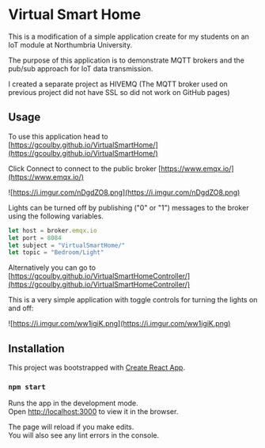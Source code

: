 # Virtual Smart Home



This is a modification of a simple application create for my students on an IoT module at Northumbria University.

The purpose of this application is to demonstrate MQTT brokers and the pub/sub approach for IoT data transmission.

I created a separate project as HIVEMQ (The MQTT broker used on previous project did not have SSL so did not work on GitHub pages)

## Usage



To use this application head to [https://gcoulby.github.io/VirtualSmartHome/](https://gcoulby.github.io/VirtualSmartHome/)

Click Connect to connect to the public broker [https://www.emqx.io/](https://www.emqx.io/)

![https://i.imgur.com/nDgdZO8.png](https://i.imgur.com/nDgdZO8.png)



Lights can be turned off by publishing ("0" or "1") messages to the broker using the following variables.

```js
let host = broker.emqx.io
let port = 8084
let subject = "VirtualSmartHome/"
let topic = "Bedroom/Light"
```



Alternatively you can go to [https://gcoulby.github.io/VirtualSmartHomeController/](https://gcoulby.github.io/VirtualSmartHomeController/)

This is a very simple application with toggle controls for turning the lights on and off:

![https://i.imgur.com/ww1igiK.png](https://i.imgur.com/ww1igiK.png)

## Installation

This project was bootstrapped with [Create React App](https://github.com/facebook/create-react-app).

### `npm start`

Runs the app in the development mode.\
Open [http://localhost:3000](http://localhost:3000) to view it in the browser.

The page will reload if you make edits.\
You will also see any lint errors in the console.